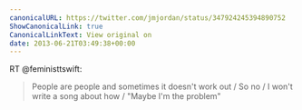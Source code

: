 ```yaml
---
canonicalURL: https://twitter.com/jmjordan/status/347924245394890752
ShowCanonicalLink: true
CanonicalLinkText: View original on
date: 2013-06-21T03:49:38+00:00
---
```

RT @feministtswift:
> People are people and sometimes it doesn't work out / So no / I won't write a song about how / "Maybe I'm the problem"